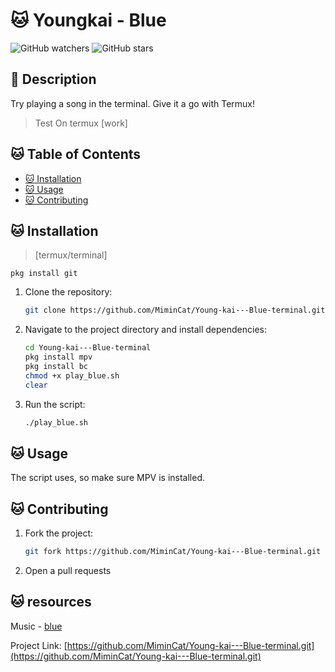 # 🐱 Youngkai - Blue

![GitHub watchers](https://img.shields.io/github/watchers/mimincat/Young-kai---Blue-terminal?style=social&logo=github&label=Watchers)
![GitHub stars](https://img.shields.io/github/stars/mimincat/Young-kai---Blue-terminal?style=social&logo=github&label=Stars)

## 🐾 Description
Try playing a song in the terminal. Give it a go with Termux!
> Test On termux [work]

## 🐱 Table of Contents
- [🐱 Installation](#installation)
- [🐱 Usage](#usage)
- [🐱 Contributing](#contributing)

## 🐱 Installation 
>[termux/terminal]
>
```pkg install git```
1. Clone the repository:
    ```sh
    git clone https://github.com/MiminCat/Young-kai---Blue-terminal.git
    ```
2. Navigate to the project directory and install dependencies:
    ```sh
    cd Young-kai---Blue-terminal
    pkg install mpv
    pkg install bc
    chmod +x play_blue.sh
    clear
    ```
3. Run the script:
    ```sh
    ./play_blue.sh
    ```

## 🐱 Usage
The script uses, so make sure MPV is installed.

## 🐱 Contributing
1. Fork the project:
    ```sh
    git fork https://github.com/MiminCat/Young-kai---Blue-terminal.git
    ```
2. Open a pull requests
## 🐱 resources
Music - [blue](https://youtu.be/IpFX2vq8HKw?si=O8Wp-FEIPVrpxnyc)

Project Link: [https://github.com/MiminCat/Young-kai---Blue-terminal.git](https://github.com/MiminCat/Young-kai---Blue-terminal.git)
